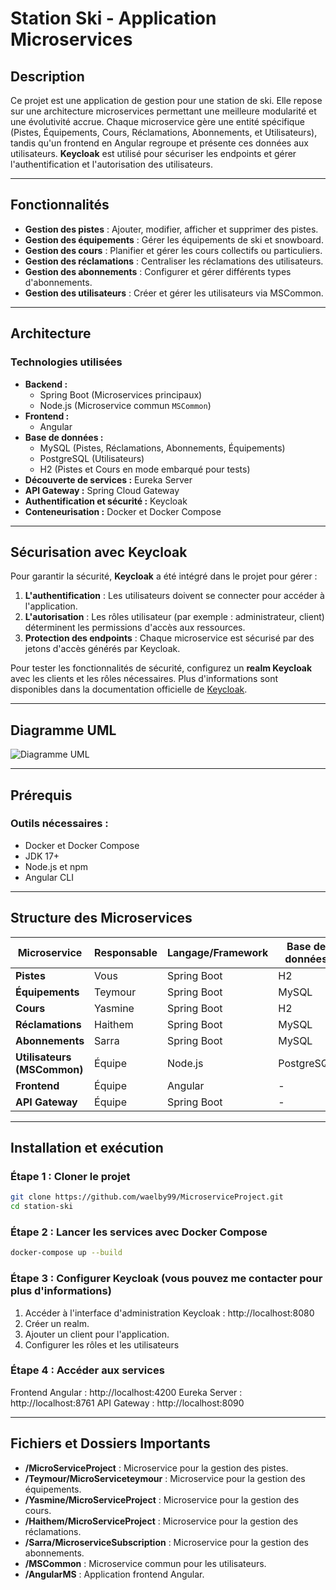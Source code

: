 # Station Ski - Application Microservices

## Description
Ce projet est une application de gestion pour une station de ski. Elle repose sur une architecture microservices permettant une meilleure modularité et une évolutivité accrue. Chaque microservice gère une entité spécifique (Pistes, Équipements, Cours, Réclamations, Abonnements, et Utilisateurs), tandis qu'un frontend en Angular regroupe et présente ces données aux utilisateurs. **Keycloak** est utilisé pour sécuriser les endpoints et gérer l'authentification et l'autorisation des utilisateurs.

---

## Fonctionnalités
- **Gestion des pistes** : Ajouter, modifier, afficher et supprimer des pistes.
- **Gestion des équipements** : Gérer les équipements de ski et snowboard.
- **Gestion des cours** : Planifier et gérer les cours collectifs ou particuliers.
- **Gestion des réclamations** : Centraliser les réclamations des utilisateurs.
- **Gestion des abonnements** : Configurer et gérer différents types d'abonnements.
- **Gestion des utilisateurs** : Créer et gérer les utilisateurs via MSCommon.

---

## Architecture

### Technologies utilisées
- **Backend :**
  - Spring Boot (Microservices principaux)
  - Node.js (Microservice commun `MSCommon`)
- **Frontend :**
  - Angular
- **Base de données :**
  - MySQL (Pistes, Réclamations, Abonnements, Équipements)
  - PostgreSQL (Utilisateurs)
  - H2 (Pistes et Cours en mode embarqué pour tests)
- **Découverte de services :** Eureka Server
- **API Gateway :** Spring Cloud Gateway
- **Authentification et sécurité :** Keycloak
- **Conteneurisation :** Docker et Docker Compose

---

## Sécurisation avec Keycloak

Pour garantir la sécurité, **Keycloak** a été intégré dans le projet pour gérer :
1. **L'authentification** : Les utilisateurs doivent se connecter pour accéder à l'application.
2. **L'autorisation** : Les rôles utilisateur (par exemple : administrateur, client) déterminent les permissions d'accès aux ressources.
3. **Protection des endpoints** : Chaque microservice est sécurisé par des jetons d'accès générés par Keycloak.

Pour tester les fonctionnalités de sécurité, configurez un **realm Keycloak** avec les clients et les rôles nécessaires. Plus d'informations sont disponibles dans la documentation officielle de [Keycloak](https://www.keycloak.org/).

---

## Diagramme UML

![Diagramme UML](./image.png)

---

## Prérequis

### Outils nécessaires :
- Docker et Docker Compose
- JDK 17+
- Node.js et npm
- Angular CLI

---

## Structure des Microservices

| Microservice               | Responsable | Langage/Framework | Base de données | Port  |
|----------------------------|-------------|-------------------|-----------------|-------|
| **Pistes**                 | Vous        | Spring Boot       | H2              | 8075  |
| **Équipements**            | Teymour     | Spring Boot       | MySQL           | 8074  |
| **Cours**                  | Yasmine     | Spring Boot       | H2              | 8077  |
| **Réclamations**           | Haithem     | Spring Boot       | MySQL           | 8076  |
| **Abonnements**            | Sarra       | Spring Boot       | MySQL           | 8082  |
| **Utilisateurs (MSCommon)**| Équipe      | Node.js           | PostgreSQL      | 5000  |
| **Frontend**               | Équipe      | Angular           | -               | 4200  |
| **API Gateway**            | Équipe      | Spring Boot       | -               | 8090  |

---

## Installation et exécution

### Étape 1 : Cloner le projet
```bash
git clone https://github.com/waelby99/MicroserviceProject.git
cd station-ski
```
### Étape 2 : Lancer les services avec Docker Compose
```bash
docker-compose up --build
```
### Étape 3 : Configurer Keycloak (vous pouvez me contacter pour plus d'informations)
1. Accéder à l'interface d'administration Keycloak : http://localhost:8080
2. Créer un realm.
3. Ajouter un client pour l'application.
4. Configurer les rôles et les utilisateurs
   
### Étape 4 : Accéder aux services
Frontend Angular : http://localhost:4200
Eureka Server : http://localhost:8761
API Gateway : http://localhost:8090

---
## Fichiers et Dossiers Importants

- **/MicroServiceProject** : Microservice pour la gestion des pistes.
- **/Teymour/MicroServiceteymour** : Microservice pour la gestion des équipements.
- **/Yasmine/MicroServiceProject** : Microservice pour la gestion des cours.
- **/Haithem/MicroServiceProject** : Microservice pour la gestion des réclamations.
- **/Sarra/MicroserviceSubscription** : Microservice pour la gestion des abonnements.
- **/MSCommon** : Microservice commun pour les utilisateurs.
- **/AngularMS** : Application frontend Angular.


